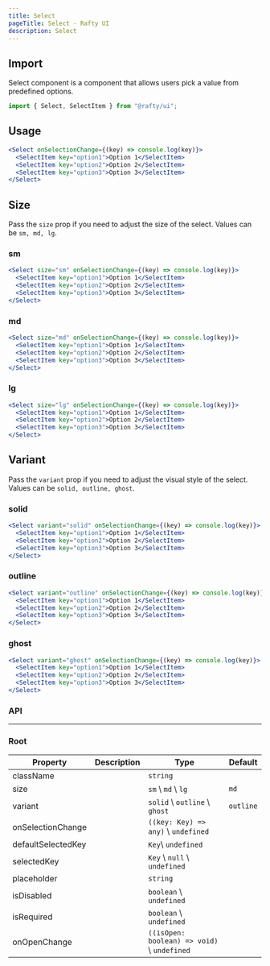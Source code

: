 ```yaml
---
title: Select
pageTitle: Select - Rafty UI
description: Select
---
```


## Import

Select component is a component that allows users pick a value from predefined options.

```jsx
import { Select, SelectItem } from "@rafty/ui";
```

## Usage

```jsx
<Select onSelectionChange={(key) => console.log(key)}>
  <SelectItem key="option1">Option 1</SelectItem>
  <SelectItem key="option2">Option 2</SelectItem>
  <SelectItem key="option3">Option 3</SelectItem>
</Select>
```

## Size

Pass the `size` prop if you need to adjust the size of the select. Values can be `sm, md, lg`.

### sm

```jsx
<Select size="sm" onSelectionChange={(key) => console.log(key)}>
  <SelectItem key="option1">Option 1</SelectItem>
  <SelectItem key="option2">Option 2</SelectItem>
  <SelectItem key="option3">Option 3</SelectItem>
</Select>
```

### md

```jsx
<Select size="md" onSelectionChange={(key) => console.log(key)}>
  <SelectItem key="option1">Option 1</SelectItem>
  <SelectItem key="option2">Option 2</SelectItem>
  <SelectItem key="option3">Option 3</SelectItem>
</Select>
```

### lg

```jsx
<Select size="lg" onSelectionChange={(key) => console.log(key)}>
  <SelectItem key="option1">Option 1</SelectItem>
  <SelectItem key="option2">Option 2</SelectItem>
  <SelectItem key="option3">Option 3</SelectItem>
</Select>
```

## Variant

Pass the `variant` prop if you need to adjust the visual style of the select. Values can be `solid, outline, ghost`.

### solid

```jsx
<Select variant="solid" onSelectionChange={(key) => console.log(key)}>
  <SelectItem key="option1">Option 1</SelectItem>
  <SelectItem key="option2">Option 2</SelectItem>
  <SelectItem key="option3">Option 3</SelectItem>
</Select>
```

### outline

```jsx
<Select variant="outline" onSelectionChange={(key) => console.log(key)}>
  <SelectItem key="option1">Option 1</SelectItem>
  <SelectItem key="option2">Option 2</SelectItem>
  <SelectItem key="option3">Option 3</SelectItem>
</Select>
```

### ghost

```jsx
<Select variant="ghost" onSelectionChange={(key) => console.log(key)}>
  <SelectItem key="option1">Option 1</SelectItem>
  <SelectItem key="option2">Option 2</SelectItem>
  <SelectItem key="option3">Option 3</SelectItem>
</Select>
```

### API

---

### Root

| Property           | Description | Type                                        | Default   |
| ------------------ | ----------- | ------------------------------------------- | --------- |
| className          |             | `string`                                    |           |
| size               |             | `sm` \ `md` \ `lg`                          | `md`      |
| variant            |             | `solid` \ `outline` \ `ghost`               | `outline` |
| onSelectionChange  |             | `((key: Key) => any)` \ `undefined`         |           |
| defaultSelectedKey |             | `Key`\ `undefined`                          |           |
| selectedKey        |             | `Key` \ `null` \ `undefined`                |           |
| placeholder        |             | `string`                                    |           |
| isDisabled         |             | `boolean` \ `undefined`                     |           |
| isRequired         |             | `boolean` \ `undefined`                     |           |
| onOpenChange       |             | `((isOpen: boolean) => void)` \ `undefined` |           |
